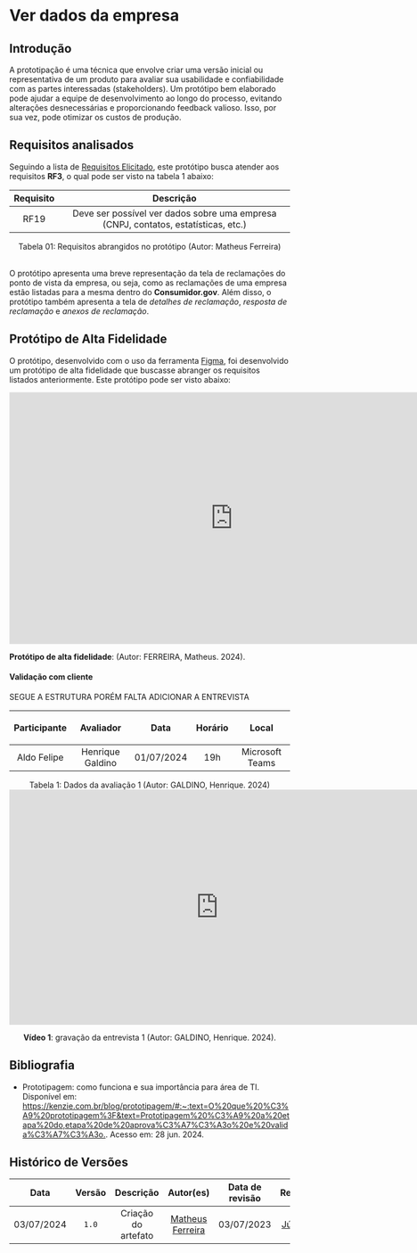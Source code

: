 # Ver dados da empresa

## Introdução

A prototipação é uma técnica que envolve criar uma versão inicial ou representativa de um produto para avaliar sua usabilidade e confiabilidade com as partes interessadas (stakeholders). Um protótipo bem elaborado pode ajudar a equipe de desenvolvimento ao longo do processo, evitando alterações desnecessárias e proporcionando feedback valioso. Isso, por sua vez, pode otimizar os custos de produção.

## Requisitos analisados

Seguindo a lista de [Requisitos Elicitado](https://requisitos-de-software.github.io/2024.1-Consumidor.gov/Elicitação/requisitos-elicitados/), este protótipo busca atender aos requisitos **RF3**, o qual pode ser visto na tabela 1 abaixo:

| Requisito | Descrição |
| :-------: | :-------: |
| RF19 | Deve ser possível ver dados sobre uma empresa (CNPJ, contatos, estatísticas, etc.)  |

<div align="center">
<figcaption align="center">Tabela 01: Requisitos abrangidos no protótipo (Autor: Matheus Ferreira)</figcaption>
</div>
<br/>

O protótipo apresenta uma breve representação da tela de reclamações do ponto de vista da empresa, ou seja, como as reclamações de uma empresa estão listadas para a mesma dentro do **Consumidor.gov**. Além disso, o protótipo também apresenta a tela de *detalhes de reclamação*, *resposta de reclamação* e *anexos de reclamação*.

## Protótipo de Alta Fidelidade

O protótipo, desenvolvido com o uso da ferramenta [Figma](https://requisitos-de-software.github.io/2024.1-Consumidor.gov/Planejamento/ferramentas/#2-lista-de-ferramentas-utilizadas), foi desenvolvido um protótipo de alta fidelidade que buscasse abranger os requisitos listados anteriormente. Este protótipo pode ser visto abaixo:
  
<iframe style="border: 1px solid rgba(0, 0, 0, 0.1);" width="800" height="450" src="https://www.figma.com/proto/MZDnt8uUL1IJpkEcubtf0U/Untitled?node-id=0-1&t=8z0xP3XVI5gKk3Bh-1" allowfullscreen></iframe>

<p> <b>Protótipo de alta fidelidade</b>: (Autor: FERREIRA, Matheus. 2024).</p>

#### Validação com cliente
SEGUE A ESTRUTURA PORÉM FALTA ADICIONAR A ENTREVISTA

| <p align="center">Participante</p> | <p align="center">Avaliador</p> | <p align="center">Data</p> | <p align="center">Horário</p> | <p align="center">Local</p> |
| :----------: | :-------: | :--: | :-----: | :---: |
| Aldo Felipe | Henrique Galdino  | 01/07/2024 | 19h | Microsoft Teams |
<figcaption align='center'> Tabela 1: Dados da avaliação 1 (Autor: GALDINO, Henrique. 2024)</figcaption>

<iframe width="750" height="422" src="https://www.youtube.com/embed/K4xbAje3134" title="Validação protótipo Henrique" frameborder="0" allow="accelerometer; autoplay; clipboard-write; encrypted-media; gyroscope; picture-in-picture" allowfullscreen></iframe>

<div align="center">
<p> <b>Vídeo 1</b>: gravação da entrevista 1 (Autor: GALDINO, Henrique. 2024).</p>
</div>


## Bibliografia
- Prototipagem: como funciona e sua importância para área de TI.  Disponível em: <https://kenzie.com.br/blog/prototipagem/#:~:text=O%20que%20%C3%A9%20prototipagem%3F&text=Prototipagem%20%C3%A9%20a%20etapa%20do,etapa%20de%20aprova%C3%A7%C3%A3o%20e%20valida%C3%A7%C3%A3o.>. Acesso em: 28 jun. 2024.

## Histórico de Versões
| Data | Versão | Descrição | Autor(es) | Data de revisão | Revisor(es) |
| :-: | :-: | :-: | :-: | :-: | :-: |
| 03/07/2024 | `1.0` | Criação do artefato | [Matheus Ferreira](https://github.com/matferreira1) | 03/07/2023 | [Júlio César](https://github.com/Julio1099) |